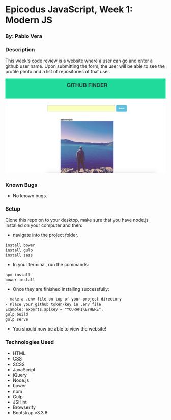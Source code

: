 # Epicodus JavaScript, Week 1: Modern JS

### By: Pablo Vera

### Description

This week's code review is a website where a user can go and enter a github user name. Upon submitting the form, the user will be able to see the profile photo and a list of repositories of that user.

![screenshot of github user search website](img/screenshot.png)

### Known Bugs

* No known bugs.

### Setup

Clone this repo on to your desktop, make sure that you have node.js installed on your computer and then:
* navigate into the project folder.
```shell
install bower
install gulp
install sass
```
* In your terminal, run the commands:
```shell
npm install
bower install
```
* Once they are finished installing successfully:
```shell
- make a .env file on top of your project directory
- Place your github token/key in .env file
Example: exports.apiKey = "YOURAPIKEYHERE";
gulp build
gulp serve
```
* You should now be able to view the website!

### Technologies Used
* HTML
* CSS
* SCSS
* JavaScript
* jQuery
* Node.js
* bower
* npm
* Gulp
* JSHint
* Browserify
* Bootstrap v3.3.6

